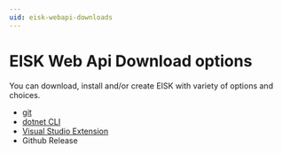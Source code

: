 ```yaml
---
uid: eisk-webapi-downloads
---
```

# EISK Web Api Download options

You can download, install and/or create EISK with variety of options and choices. 

* [git](xref:eisk-webapi-download-options-git)
* [dotnet CLI](xref:eisk-webapi-download-options-dotnet-new)
* [Visual Studio Extension](xref:eisk-webapi-download-options-visx)
* Github Release


